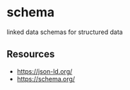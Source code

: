# schema

linked data schemas for structured data

## Resources 

- https://json-ld.org/
- https://schema.org/
